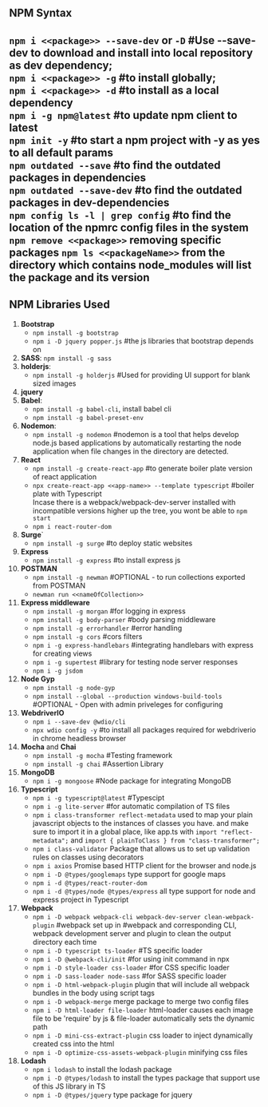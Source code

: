 ## NPM Syntax

`npm i <<package>> --save-dev` or `-D` #Use --save-dev to download and install into local repository as dev dependency;  
`npm i <<package>> -g` #to install globally;  
`npm i <<package>> -d` #to install as a local dependency  
`npm i -g npm@latest` #to update npm client to latest  
`npm init -y` #to start a npm project with -y as yes to all default params  
`npm outdated --save` #to find the outdated packages in dependencies  
`npm outdated --save-dev` #to find the outdated packages in dev-dependencies  
`npm config ls -l | grep config` #to find the location of the npmrc config files in the system  
`npm remove <<package>>` removing specific packages
`npm ls <<packageName>>` from the directory which contains node_modules will list the package and its version
---


## NPM Libraries Used
1. **Bootstrap**
    - `npm install -g bootstrap`
    - `npm i -D jquery popper.js` #the js libraries that bootstrap depends on
2. **SASS**: `npm install -g sass`
3. **holderjs**: 
    - `npm install -g holderjs` #Used for providing UI support for blank sized images
4. **jquery**
5. **Babel**: 
    - `npm install -g babel-cli`, install babel cli
    - `npm install -g babel-preset-env`
6. **Nodemon**: 
    - `npm install -g nodemon` #nodemon is a tool that helps develop node.js based applications by automatically restarting the node application when file changes in the directory are detected.
7. **React**
    - `npm install -g create-react-app` #to generate boiler plate version of react application
    - `npx create-react-app <<app-name>> --template typescript` #boiler plate with Typescript   
    Incase there is a webpack/webpack-dev-server installed with incompatible versions higher up the tree, you wont be able to `npm start`  
    - `npm i react-router-dom` 
8. **Surge**`
   - `npm install -g surge` #to deploy static websites
9. **Express** 
    - `npm install -g express` #to install express js
10. **POSTMAN**
    - `npm install -g newman` #OPTIONAL - to run collections exported from POSTMAN
    -  `newman run <<nameOfCollection>>`
11. **Express middleware**
    - `npm install -g morgan` #for logging in express
    - `npm install -g body-parser` #body parsing middleware
    - `npm install -g errorhandler` #error handling
    - `npm install -g cors` #cors filters
    - `npm i -g express-handlebars` #integrating handlebars with express for creating views
    - `npm i -g supertest` #library for testing node server responses
    - `npm i -g jsdom`
12. **Node Gyp**
    - `npm install -g node-gyp`  
    - `npm install --global --production windows-build-tools` #OPTIONAL - 
    Open with admin priveleges for configuring
13. **WebdriverIO**
    - `npm i --save-dev @wdio/cli`  
    - `npx wdio config -y` #to install all packages required for webdriverio in chrome headless browser
14. **Mocha** and **Chai**
    - `npm install -g mocha` #Testing framework  
    - `npm install -g chai` #Assertion Library
15. **MongoDB**
    - `npm i -g mongoose` #Node package for integrating MongoDB
15. **Typescript**
    - `npm i -g typescript@latest` #Typescipt
    - `npm i -g lite-server` #for automatic compilation of TS files
    - `npm i class-transformer reflect-metadata` used to map your plain javascript objects to the instances of classes you have. and make sure to import it in a global place, like app.ts with `import "reflect-metadata";` and `import { plainToClass } from "class-transformer";`
    - `npm i class-validator` Package that allows us to set up validation rules on classes using decorators
    - `npm i axios` Promise based HTTP client for the browser and node.js
    - `npm i -D @types/googlemaps` type support for google maps
    - `npm i -d @types/react-router-dom`
    - `npm i -d @types/node @types/express` all type support for node and express project in Typescript   
17. **Webpack**
    - `npm i -D webpack webpack-cli webpack-dev-server clean-webpack-plugin` #webpack set up in  #webpack and corresponding CLI, webpack development server and plugin to clean the output directory each time 
    - `npm i -D typescript ts-loader`  #TS specific loader
    - `npm i -D @webpack-cli/init` #for using init command in npx
    - `npm i -D style-loader css-loader` #for CSS specific loader
    - `npm i -D sass-loader node-sass` #for SASS specific loader  
    - `npm i -D html-webpack-plugin`  plugin that will include all webpack bundles in the body using script tags
    - `npm i -D webpack-merge` merge package to merge two config files
    - `npm i -D html-loader file-loader` html-loader causes each image file to be 'require' by js & file-loader automatically sets the dynamic path
    - `npm i -D mini-css-extract-plugin` css loader to inject dynamically created css into the html
    - `npm i -D optimize-css-assets-webpack-plugin` minifying css files
18. **Lodash**
    - `npm i lodash` to install the lodash package
    - `npm i -D @types/lodash` to install the types package that support use of this JS library in TS
    - `npm i -D @types/jquery` type package for jquery

